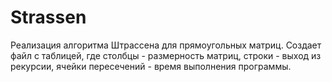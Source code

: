 # Strassen
Реализация алгоритма Штрассена для прямоугольных матриц. Создает файл с таблицей, где столбцы - размерность матриц, строки - выход из рекурсии, ячейки пересечений - время выполнения программы.
